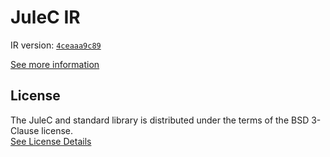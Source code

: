 # JuleC IR

IR version: [`4ceaaa9c89`](https://github.com/julelang/jule/tree/4ceaaa9c892e6e3c4c751573b50ad2519207b814)

[See more information](https://manual.jule.dev/getting-started/installation/compiling-from-source/compile-from-ir)

## License

The JuleC and standard library is distributed under the terms of the BSD 3-Clause license. \
[See License Details](./LICENSE)
